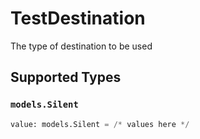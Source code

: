 # TestDestination

The type of destination to be used


## Supported Types

### `models.Silent`

```python
value: models.Silent = /* values here */
```

